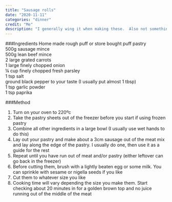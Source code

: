```yaml
---
title: "Sausage rolls"
date: "2020-11-11"
categories: "dinner"
credit: "Me"
description: "I generally wing it when making these.  Also not something I make very often but had a recipe request for a recent batch, so here tis.  Some like to add a tablespoon of relish to the meat mix; this adds some sweet.  Up to you.  Make them as big or small as you like"
---
```


###Ingredients
Home made rough puff or store bought puff pastry  
500g sausage mince  
500g lean beef mince  
2 large grated carrots  
1 large finely chopped onion  
¼ cup finely chopped fresh parsley  
1 tsp salt  
ground black pepper to your taste (I usually put almost 1 tbsp)  
1 tsp garlic powder  
1 tsp paprika  

###Method
1. Turn on your oven to 220ºc
2. Take the pastry sheets out of the freezer before you start if using frozen pastry
3. Combine all other ingredients in a large bowl (I usually use wet hands to do this)
4. Lay out your pastry and make about a 3cm sausage out of the meat mix and lay along the edge of the pastry.  I usually do one, then use it as a guide for the rest
5. Repeat until you have run out of meat and/or pastry (either leftover can go back in the freezer)
6. Before cutting them, brush with a lightly beaten egg or some milk.  You can sprinkle with sesame or nigella seeds if you like
7. Cut them to whatever size you like
8. Cooking time will vary depending the size you make them.  Start checking about 20 minutes in for a golden brown top and no juice running out of the middle of the meat

